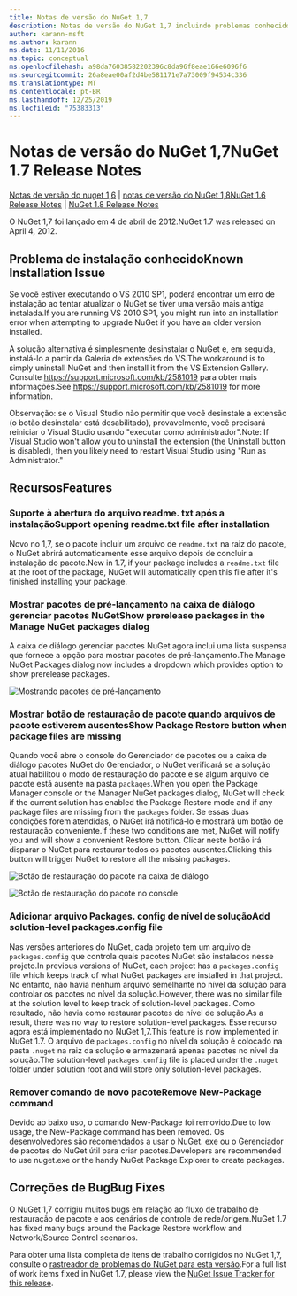 ```yaml
---
title: Notas de versão do NuGet 1,7
description: Notas de versão do NuGet 1,7 incluindo problemas conhecidos, correções de bugs, recursos adicionados e DCRs.
author: karann-msft
ms.author: karann
ms.date: 11/11/2016
ms.topic: conceptual
ms.openlocfilehash: a98da76038582202396c8da96f8eae166e6096f6
ms.sourcegitcommit: 26a8eae00af2d4be581171e7a73009f94534c336
ms.translationtype: MT
ms.contentlocale: pt-BR
ms.lasthandoff: 12/25/2019
ms.locfileid: "75383313"
---
```

# <a name="nuget-17-release-notes"></a><span data-ttu-id="86880-103">Notas de versão do NuGet 1,7</span><span class="sxs-lookup"><span data-stu-id="86880-103">NuGet 1.7 Release Notes</span></span>

<span data-ttu-id="86880-104">[Notas de versão do nuget 1,6](../release-notes/nuget-1.6.md) | [notas de versão do NuGet 1,8](../release-notes/nuget-1.8.md)</span><span class="sxs-lookup"><span data-stu-id="86880-104">[NuGet 1.6 Release Notes](../release-notes/nuget-1.6.md) | [NuGet 1.8 Release Notes](../release-notes/nuget-1.8.md)</span></span>

<span data-ttu-id="86880-105">O NuGet 1,7 foi lançado em 4 de abril de 2012.</span><span class="sxs-lookup"><span data-stu-id="86880-105">NuGet 1.7 was released on April 4, 2012.</span></span>

## <a name="known-installation-issue"></a><span data-ttu-id="86880-106">Problema de instalação conhecido</span><span class="sxs-lookup"><span data-stu-id="86880-106">Known Installation Issue</span></span>
<span data-ttu-id="86880-107">Se você estiver executando o VS 2010 SP1, poderá encontrar um erro de instalação ao tentar atualizar o NuGet se tiver uma versão mais antiga instalada.</span><span class="sxs-lookup"><span data-stu-id="86880-107">If you are running VS 2010 SP1, you might run into an installation error when attempting to upgrade NuGet if you have an older version installed.</span></span>

<span data-ttu-id="86880-108">A solução alternativa é simplesmente desinstalar o NuGet e, em seguida, instalá-lo a partir da Galeria de extensões do VS.</span><span class="sxs-lookup"><span data-stu-id="86880-108">The workaround is to simply uninstall NuGet and then install it from the VS Extension Gallery.</span></span>  <span data-ttu-id="86880-109">Consulte <https://support.microsoft.com/kb/2581019> para obter mais informações.</span><span class="sxs-lookup"><span data-stu-id="86880-109">See <https://support.microsoft.com/kb/2581019> for more information.</span></span>

<span data-ttu-id="86880-110">Observação: se o Visual Studio não permitir que você desinstale a extensão (o botão desinstalar está desabilitado), provavelmente, você precisará reiniciar o Visual Studio usando "executar como administrador".</span><span class="sxs-lookup"><span data-stu-id="86880-110">Note: If Visual Studio won't allow you to uninstall the extension (the Uninstall button is disabled), then you likely need to restart Visual Studio using "Run as Administrator."</span></span>

## <a name="features"></a><span data-ttu-id="86880-111">Recursos</span><span class="sxs-lookup"><span data-stu-id="86880-111">Features</span></span>

### <a name="support-opening-readmetxt-file-after-installation"></a><span data-ttu-id="86880-112">Suporte à abertura do arquivo readme. txt após a instalação</span><span class="sxs-lookup"><span data-stu-id="86880-112">Support opening readme.txt file after installation</span></span>
<span data-ttu-id="86880-113">Novo no 1,7, se o pacote incluir um arquivo de `readme.txt` na raiz do pacote, o NuGet abrirá automaticamente esse arquivo depois de concluir a instalação do pacote.</span><span class="sxs-lookup"><span data-stu-id="86880-113">New in 1.7, if your package includes a `readme.txt` file at the root of the package, NuGet will automatically open this file after it's finished installing your package.</span></span>

### <a name="show-prerelease-packages-in-the-manage-nuget-packages-dialog"></a><span data-ttu-id="86880-114">Mostrar pacotes de pré-lançamento na caixa de diálogo gerenciar pacotes NuGet</span><span class="sxs-lookup"><span data-stu-id="86880-114">Show prerelease packages in the Manage NuGet packages dialog</span></span>
<span data-ttu-id="86880-115">A caixa de diálogo gerenciar pacotes NuGet agora inclui uma lista suspensa que fornece a opção para mostrar pacotes de pré-lançamento.</span><span class="sxs-lookup"><span data-stu-id="86880-115">The Manage NuGet Packages dialog now includes a dropdown which provides option to show prerelease packages.</span></span>

![Mostrando pacotes de pré-lançamento](./media/prerelease-dropdown.png)

### <a name="show-package-restore-button-when-package-files-are-missing"></a><span data-ttu-id="86880-117">Mostrar botão de restauração de pacote quando arquivos de pacote estiverem ausentes</span><span class="sxs-lookup"><span data-stu-id="86880-117">Show Package Restore button when package files are missing</span></span>
<span data-ttu-id="86880-118">Quando você abre o console do Gerenciador de pacotes ou a caixa de diálogo pacotes NuGet do Gerenciador, o NuGet verificará se a solução atual habilitou o modo de restauração do pacote e se algum arquivo de pacote está ausente na pasta `packages`.</span><span class="sxs-lookup"><span data-stu-id="86880-118">When you open the Package Manager console or the Manager NuGet packages dialog, NuGet will check if the current solution has enabled the Package Restore mode and if any package files are missing from the `packages` folder.</span></span> <span data-ttu-id="86880-119">Se essas duas condições forem atendidas, o NuGet irá notificá-lo e mostrará um botão de restauração conveniente.</span><span class="sxs-lookup"><span data-stu-id="86880-119">If these two conditions are met, NuGet will notify you and will show a convenient Restore button.</span></span> <span data-ttu-id="86880-120">Clicar neste botão irá disparar o NuGet para restaurar todos os pacotes ausentes.</span><span class="sxs-lookup"><span data-stu-id="86880-120">Clicking this button will trigger NuGet to restore all the missing packages.</span></span>

![Botão de restauração do pacote na caixa de diálogo](./media/packagerestore-dialog.png)

![Botão de restauração do pacote no console](./media/packagerestore-console.png)

### <a name="add-solution-level-packagesconfig-file"></a><span data-ttu-id="86880-123">Adicionar arquivo Packages. config de nível de solução</span><span class="sxs-lookup"><span data-stu-id="86880-123">Add solution-level packages.config file</span></span>
<span data-ttu-id="86880-124">Nas versões anteriores do NuGet, cada projeto tem um arquivo de `packages.config` que controla quais pacotes NuGet são instalados nesse projeto.</span><span class="sxs-lookup"><span data-stu-id="86880-124">In previous versions of NuGet, each project has a `packages.config` file which keeps track of what NuGet packages are installed in that project.</span></span> <span data-ttu-id="86880-125">No entanto, não havia nenhum arquivo semelhante no nível da solução para controlar os pacotes no nível da solução.</span><span class="sxs-lookup"><span data-stu-id="86880-125">However, there was no similar file at the solution level to keep track of solution-level packages.</span></span> <span data-ttu-id="86880-126">Como resultado, não havia como restaurar pacotes de nível de solução.</span><span class="sxs-lookup"><span data-stu-id="86880-126">As a result, there was no way to restore solution-level packages.</span></span>
<span data-ttu-id="86880-127">Esse recurso agora está implementado no NuGet 1,7.</span><span class="sxs-lookup"><span data-stu-id="86880-127">This feature is now implemented in NuGet 1.7.</span></span> <span data-ttu-id="86880-128">O arquivo de `packages.config` no nível da solução é colocado na pasta `.nuget` na raiz da solução e armazenará apenas pacotes no nível da solução.</span><span class="sxs-lookup"><span data-stu-id="86880-128">The solution-level `packages.config` file is placed under the `.nuget` folder under solution root and will store only solution-level packages.</span></span>

### <a name="remove-new-package-command"></a><span data-ttu-id="86880-129">Remover comando de novo pacote</span><span class="sxs-lookup"><span data-stu-id="86880-129">Remove New-Package command</span></span>
<span data-ttu-id="86880-130">Devido ao baixo uso, o comando New-Package foi removido.</span><span class="sxs-lookup"><span data-stu-id="86880-130">Due to low usage, the New-Package command has been removed.</span></span> <span data-ttu-id="86880-131">Os desenvolvedores são recomendados a usar o NuGet. exe ou o Gerenciador de pacotes do NuGet útil para criar pacotes.</span><span class="sxs-lookup"><span data-stu-id="86880-131">Developers are recommended to use nuget.exe or the handy NuGet Package Explorer to create packages.</span></span>

## <a name="bug-fixes"></a><span data-ttu-id="86880-132">Correções de Bug</span><span class="sxs-lookup"><span data-stu-id="86880-132">Bug Fixes</span></span>
<span data-ttu-id="86880-133">O NuGet 1,7 corrigiu muitos bugs em relação ao fluxo de trabalho de restauração de pacote e aos cenários de controle de rede/origem.</span><span class="sxs-lookup"><span data-stu-id="86880-133">NuGet 1.7 has fixed many bugs around the Package Restore workflow and Network/Source Control scenarios.</span></span>

<span data-ttu-id="86880-134">Para obter uma lista completa de itens de trabalho corrigidos no NuGet 1,7, consulte o [rastreador de problemas do NuGet para esta versão](http://nuget.codeplex.com/workitem/list/advanced?keyword=&status=Closed&type=All&priority=All&release=NuGet%201.7&assignedTo=All&component=All&sortField=Votes&sortDirection=Descending&page=0).</span><span class="sxs-lookup"><span data-stu-id="86880-134">For a full list of work items fixed in NuGet 1.7, please view the [NuGet Issue Tracker for this release](http://nuget.codeplex.com/workitem/list/advanced?keyword=&status=Closed&type=All&priority=All&release=NuGet%201.7&assignedTo=All&component=All&sortField=Votes&sortDirection=Descending&page=0).</span></span>
